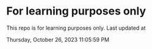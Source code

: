 # For learning purposes only
This repo is for learning purposes only.
Last updated at

Thursday, October 26, 2023 11:05:59 PM

